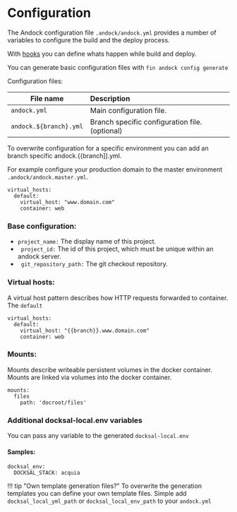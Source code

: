 # Configuration  
The Andock configuration file `.andock/andock.yml` provides a number of variables to configure the build and the deploy process. 

With [hooks](hooks.md) you can define whats happen while build and deploy.

You can generate basic configuration files with `fin andock config generate`

Configuration files:

| File name                  | Description |
|----------------------------|:------------|
| `andock.yml`            | Main configuration file.
| `andock.${branch}.yml`            | Branch specific configuration file. (optional)

To overwrite configuration for a specific environment you can add an branch specific andock.{{branch]].yml.

For example configure your production domain to the master environment `.andock/andock.master.yml`.
```
virtual_hosts:
  default: 
    virtual_host: "www.domain.com"
    container: web
```

### Base configuration:
 * ` project_name: ` The display name of this project. 
 * ` project_id:` The id of this project, which must be unique within an andock server.   
 * ` git_repository_path:` The git checkout repository.

### Virtual hosts:
A virtual host pattern describes how HTTP requests forwarded to container.
The `default` 
``` 
virtual_hosts:
  default: 
    virtual_host: "{{branch}}.www.domain.com"
    container: web
``` 

### Mounts:
Mounts describe writeable persistent volumes in the docker container.
Mounts are linked via volumes into the docker container.
``` 
mounts:
  files
    path: 'docroot/files'
```

### Additional docksal-local.env variables
You can pass any variable to the generated `docksal-local.env`

#### Samples:
```
docksal_env:
  DOCKSAL_STACK: acquia
``` 


!!! tip "Own template generation files?"
    To overwrite the generation templates you can define your own template files. Simple add `docksal_local_yml_path` or `docksal_local_env_path` to your `andock.yml`


